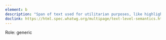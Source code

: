 ```yaml
---
element: b
description: "Span of text used for utilitarian purposes, like highlight of text we consider relevant for the user"
doclink: https://html.spec.whatwg.org/multipage/text-level-semantics.html#the-b-element
---
```


<p class="mb-2">Role: generic</p>
